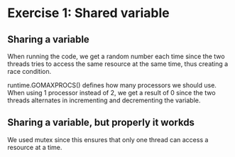 Exercise 1: Shared variable
===================================

Sharing a variable
---------------------
When running the code, we get a random number each time since the two threads tries to access the same resource at the same time, thus creating a race condition.

runtime.GOMAXPROCS() defines how many processors we should use.
When using 1 processor instead of 2, we get a result of 0 since the two threads alternates in incrementing and decrementing the variable.

Sharing a variable, but properly it workds
---------------------
We used mutex since this ensures that only one thread can access a resource at a time.